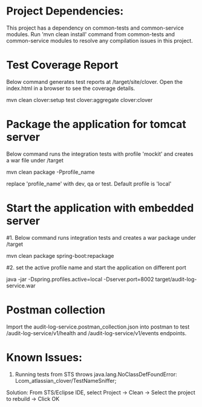 Project Dependencies:
=============================================
This project has a dependency on common-tests and common-service modules. 
Run 'mvn clean install' command from common-tests and common-service modules to resolve any compilation issues in this project.

Test Coverage Report
=============================================
Below command generates test reports at /target/site/clover. Open the index.html in a browser to see the coverage details.

mvn clean clover:setup test clover:aggregate clover:clover


Package the application for tomcat server
=============================================
Below command runs the integration tests with profile 'mockit' and creates a war file under /target

mvn clean package -Pprofile_name

replace 'profile_name' with dev, qa or test. Default profile is 'local'


Start the application with embedded server
=============================================
#1. Below command runs integration tests and creates a war package under /target

mvn clean package spring-boot:repackage

#2. set the active profile name and start the application on different port

java -jar -Dspring.profiles.active=local -Dserver.port=8002 target/audit-log-service.war

Postman collection
=============================================
Import the audit-log-service.postman_collection.json into postman to test /audit-log-service/v1/health  and /audit-log-service/v1/events endpoints.


Known Issues:
=============================================

1) Running tests from STS throws java.lang.NoClassDefFoundError: Lcom_atlassian_clover/TestNameSniffer;

Solution: From STS/Eclipse IDE, select Project -> Clean -> Select the project to rebuild -> Click OK